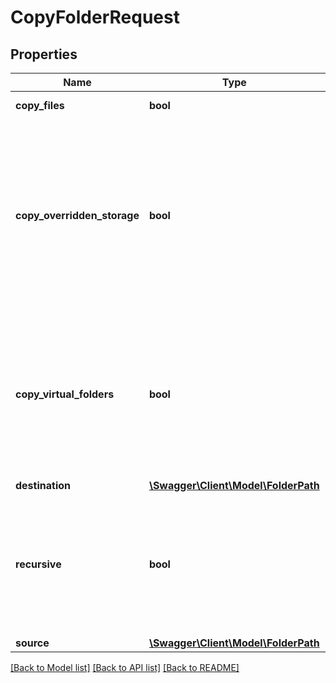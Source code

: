 # CopyFolderRequest

## Properties
Name | Type | Description | Notes
------------ | ------------- | ------------- | -------------
**copy_files** | **bool** | If &#x60;true&#x60; then copies files.  Default: true | [optional] 
**copy_overridden_storage** | **bool** | If &#x60;false&#x60; then if a file&#x27;s parent folder has overridden storage settings, the file won&#x27;t be copied.  If you don&#x27;t use folders with custom storage settings (like AWS S3 buckets), you don&#x27;t need to worry about this setting.  Conditional: &#x60;copyVirtualFolders&#x60; and &#x60;copyOverriddenStorage&#x60; cannot both be &#x60;true&#x60;.  Default: false | [optional] 
**copy_virtual_folders** | **bool** | If &#x60;true&#x60; then copies virtual folder settings at the current path and below, else only files will be copied.  Virtual folders are folders that have been created using the PutFolder operation.  Conditional: &#x60;copyVirtualFolders&#x60; and &#x60;copyOverriddenStorage&#x60; cannot both be &#x60;true&#x60;.  Default: true | [optional] 
**destination** | [**\Swagger\Client\Model\FolderPath**](FolderPath.md) |  | 
**recursive** | **bool** | If &#x60;true&#x60; then copies files and virtual folders that are descendants of the &#x60;source&#x60; folder.  If &#x60;false&#x60; then only copies files that are direct children of the &#x60;source&#x60; folder, and does not copy descendant virtual folders (children or otherwise).  Default: true | [optional] 
**source** | [**\Swagger\Client\Model\FolderPath**](FolderPath.md) |  | 

[[Back to Model list]](../../README.md#documentation-for-models) [[Back to API list]](../../README.md#documentation-for-api-endpoints) [[Back to README]](../../README.md)

